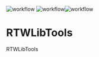 ![workflow](https://github.com/sargeantPig/RTWLibTools/actions/workflows/macos-build-test.yml/badge.svg) ![workflow](https://github.com/sargeantPig/RTWLibTools/actions/workflows/linux-build-test.yml/badge.svg)![workflow](https://github.com/sargeantPig/RTWLibTools/actions/workflows/windows-build-test.yml/badge.svg)
# RTWLibTools
RTWLibTools
